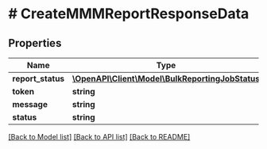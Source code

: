 # # CreateMMMReportResponseData

## Properties

Name | Type | Description | Notes
------------ | ------------- | ------------- | -------------
**report_status** | [**\OpenAPI\Client\Model\BulkReportingJobStatus**](BulkReportingJobStatus.md) |  | [optional]
**token** | **string** |  | [optional]
**message** | **string** |  | [optional]
**status** | **string** |  | [optional]

[[Back to Model list]](../../README.md#models) [[Back to API list]](../../README.md#endpoints) [[Back to README]](../../README.md)
